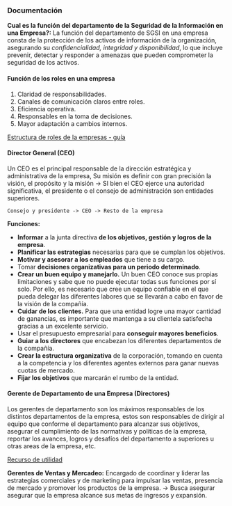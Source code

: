 ### Documentación 
**Cual es la función del departamento de la Seguridad de la Información en una Empresa?:**
La función del departamento de SGSI en una empresa consta de la protección de los activos de información de la organización, asegurando su _confidencialidad, integridad y disponibilidad_, lo que incluye prevenir, detectar y responder a amenazas que pueden comprometer la seguridad de los activos.

#### Función de los roles en una empresa
1. Claridad de responsabilidades.
2. Canales de comunicación claros entre roles.
3. Eficiencia operativa.
4. Responsables en la toma de decisiones.
5. Mayor adaptación a cambios internos.

[Estructura de roles de la empresas - guía](https://www.gradar.com/es/arquitectura-de-puestos/estructura-de-cargos)
#### Director General (CEO)
Un CEO es el principal responsable de la dirección estratégica y administrativa de la empresa, Su misión es definir con gran precisión la visión, el propósito y la misión -> SI bien el CEO ejerce una autoridad significativa, el presidente o el consejo de administración son entidades superiores.

`Consejo y presidente -> CEO -> Resto de la empresa`

**Funciones:**
- **Informar** a la junta directiva **de los objetivos, gestión y logros de la empresa**.
- **Planificar las estrategias** necesarias para que se cumplan los objetivos.
- **Motivar y asesorar a los empleados** que tiene a su cargo.
- Tomar **decisiones organizativas para un periodo determinado**.
- **Crear un buen equipo y manejarlo.** Un buen CEO conoce sus propias limitaciones y sabe que no puede ejecutar todas sus funciones por sí solo. Por ello, es necesario que cree un equipo confiable en el que pueda delegar las diferentes labores que se llevarán a cabo en favor de la visión de la compañía.
- **Cuidar de los clientes.** Para que una entidad logre una mayor cantidad de ganancias, es importante que mantenga a su clientela satisfecha gracias a un excelente servicio.
- Usar el presupuesto empresarial para **conseguir mayores beneficios**.
- **Guiar a los directores** que encabezan los diferentes departamentos de la compañía.
- **Crear la estructura organizativa** de la corporación, tomando en cuenta a la competencia y los diferentes agentes externos para ganar nuevas cuotas de mercado.
- **Fijar los objetivos** que marcarán el rumbo de la entidad.
#### Gerente de Departamento de una Empresa (Directores)
Los gerentes de departamento son los máximos responsables de los distintos departamentos de la empresa, estos son responsables de dirigir al equipo que conforme el departamento para alcanzar sus objetivos, asegurar el cumplimiento de las normativas y políticas de la empresa, reportar los avances, logros y desafíos del departamento a superiores u otras areas de la empresa, etc.

[Recurso de utilidad](https://www.linkedin.com/advice/3/what-does-department-director-do-skills-office-administration-e4ple?lang=es&lang=es&originalSubdomain=es#:~:text=Un%20director%20de%20departamento%20tiene,los%20recursos%20y%20el%20personal.)

**Gerentes de Ventas y Mercadeo:** Encargado de coordinar y liderar las estrategias comerciales y de marketing para impulsar las ventas, presencia de mercado y promover los productos de la empresa. -> Busca asegurar asegurar que la empresa alcance sus metas de ingresos y expansión.

